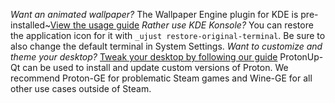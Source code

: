*Want an animated wallpaper?* The Wallpaper Engine plugin for KDE is pre-installed~[View the usage guide](https://github.com/catsout/wallpaper-engine-kde-plugin#usage)
*Rather use KDE Konsole?* You can restore the application icon for it with `_ujust restore-original-terminal`. Be sure to also change the default terminal in System Settings.
*Want to customize and theme your desktop?* [Tweak your desktop by following our guide](https://universal-blue.discourse.group/docs?topic=574)
ProtonUp-Qt can be used to install and update custom versions of Proton. We recommend Proton-GE for problematic Steam games and Wine-GE for all other use cases outside of Steam.